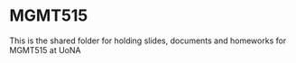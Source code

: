 # MGMT515
This is the shared folder for holding slides, documents and homeworks for MGMT515 at UoNA 
